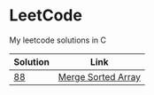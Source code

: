 # LeetCode
My leetcode solutions in C

|Solution                                       |Link                                                                                                                   |
|-----------------------------------------------|-----------------------------------------------------------------------------------------------------------------------|
|[88](https://github.com/Molnj/LeetCode/88.c)   |[Merge Sorted Array](https://leetcode.com/problems/merge-sorted-array/?envType=study-plan-v2&envId=top-interview-150)  |
